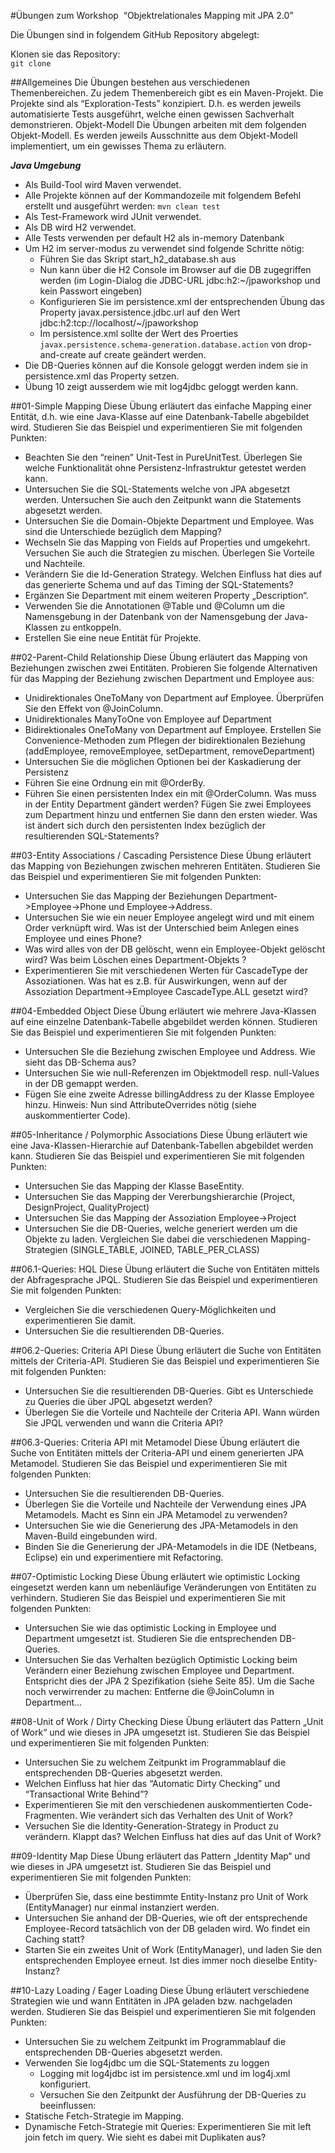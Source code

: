 #Übungen zum Workshop  “Objektrelationales Mapping mit JPA 2.0”

Die Übungen sind in folgendem GitHub Repository abgelegt:


Klonen sie das Repository:  
`git clone `


##Allgemeines
Die Übungen bestehen aus verschiedenen Themenbereichen. Zu jedem Themenbereich gibt es ein Maven-Projekt.
Die Projekte sind als “Exploration-Tests” konzipiert. D.h. es werden jeweils automatisierte Tests ausgeführt, welche einen gewissen Sachverhalt demonstrieren.
Objekt-Modell
Die Übungen arbeiten mit dem folgenden Objekt-Modell. Es werden jeweils Ausschnitte aus dem Objekt-Modell implementiert, um ein gewisses Thema zu erläutern.

***Java Umgebung***

- Als Build-Tool wird Maven verwendet.
- Alle Projekte können auf der Kommandozeile mit folgendem Befehl erstellt und ausgeführt werden: `mvn clean test`
- Als Test-Framework wird JUnit verwendet.
- Als DB wird H2 verwendet.
- Alle Tests verwenden per default H2 als in-memory Datenbank
- Um H2 im server-modus zu verwendet sind folgende Schritte nötig:
    - 	Führen Sie das Skript start_h2_database.sh aus
    - Nun kann über die H2 Console im Browser auf die DB zugegriffen werden (im Login-Dialog die JDBC-URL jdbc:h2:~/jpaworkshop und kein Passwort eingeben)
    - Konfigurieren Sie im persistence.xml der entsprechenden Übung das Property javax.persistence.jdbc.url auf den Wert jdbc:h2:tcp://localhost/~/jpaworkshop
    - Im persistence.xml sollte der Wert des Proerties `javax.persistence.schema-generation.database.action` von drop-and-create auf create geändert werden.
- Die DB-Queries können auf die Konsole geloggt werden indem sie in persistence.xml das Property <property name="hibernate.show_sql" value="true"/> setzen.
- Übung 10 zeigt ausserdem wie mit log4jdbc geloggt werden kann.

##01-Simple Mapping
Diese Übung erläutert das einfache Mapping einer Entität, d.h. wie eine Java-Klasse auf eine Datenbank-Tabelle abgebildet wird.
Studieren Sie das Beispiel und experimentieren Sie mit folgenden Punkten:

- Beachten Sie den “reinen” Unit-Test in PureUnitTest. Überlegen Sie welche Funktionalität ohne Persistenz-Infrastruktur getestet werden kann.
- Untersuchen Sie die SQL-Statements welche von JPA  abgesetzt werden. Untersuchen Sie auch den Zeitpunkt wann die Statements abgesetzt werden.
- Untersuchen Sie die Domain-Objekte Department und Employee. Was sind die Unterschiede bezüglich dem Mapping?
- Wechseln Sie das Mapping von Fields auf Properties und umgekehrt. Versuchen Sie auch die Strategien zu mischen. Überlegen Sie Vorteile und Nachteile.
- Verändern Sie die Id-Generation Strategy. Welchen Einfluss hat dies auf das generierte Schema und auf das Timing der SQL-Statements?
- Ergänzen Sie Department mit einem weiteren Property „Description“.
- Verwenden Sie die Annotationen @Table und @Column um die Namensgebung in der Datenbank von der Namensgebung der Java-Klassen zu entkoppeln.
- Erstellen Sie eine neue Entität für Projekte.

##02-Parent-Child Relationship
Diese Übung erläutert das Mapping von Beziehungen zwischen zwei Entitäten.
Probieren Sie folgende Alternativen für das Mapping der Beziehung zwischen Department und Employee aus:

- Unidirektionales OneToMany von Department auf Employee. Überprüfen Sie den Effekt von @JoinColumn.
- Unidirektionales ManyToOne von Employee auf  Department
- Bidirektionales OneToMany von Department auf Employee. Erstellen Sie Convenience-Methoden zum Pflegen der bidirektionalen Beziehung (addEmployee, removeEmployee, setDepartment, removeDepartment)
- Untersuchen Sie die möglichen Optionen bei der Kaskadierung der Persistenz
- Führen Sie eine Ordnung ein mit @OrderBy.  
- Führen Sie einen persistenten Index ein mit @OrderColumn. Was muss in der Entity Department gändert werden? Fügen Sie zwei Employees zum Department hinzu und entfernen Sie dann den ersten wieder. Was ist ändert sich durch den persistenten Index bezüglich der resultierenden SQL-Statements?


##03-Entity Associations / Cascading Persistence
Diese Übung erläutert das Mapping von Beziehungen zwischen mehreren Entitäten.
Studieren Sie das Beispiel und experimentieren Sie mit folgenden Punkten:

- Untersuchen Sie das Mapping der Beziehungen Department->Employee->Phone und Employee->Address.
- Untersuchen Sie wie ein neuer Employee angelegt wird und mit einem Order verknüpft wird. Was ist der Unterschied beim Anlegen eines Employee und eines Phone?
- Was wird alles von der DB gelöscht, wenn ein Employee-Objekt gelöscht wird? Was beim Löschen eines  Department-Objekts ?
- Experimentieren Sie mit verschiedenen Werten für CascadeType der Assoziationen. Was hat es z.B. für Auswirkungen, wenn auf der Assoziation Department->Employee CascadeType.ALL gesetzt wird?

##04-Embedded Object
Diese Übung erläutert wie mehrere Java-Klassen auf eine einzelne Datenbank-Tabelle abgebildet werden können.
Studieren Sie das Beispiel und experimentieren Sie mit folgenden Punkten:

- Untersuchen SIe die Beziehung zwischen Employee und Address. Wie sieht das DB-Schema aus?
- Untersuchen Sie wie null-Referenzen im Objektmodell resp. null-Values in der DB gemappt werden.
- Fügen Sie eine zweite Adresse billingAddress zu der Klasse Employee hinzu. Hinweis: Nun sind AttributeOverrides nötig (siehe auskommentierter Code).

##05-Inheritance / Polymorphic Associations
Diese Übung erläutert wie eine Java-Klassen-Hierarchie auf Datenbank-Tabellen abgebildet werden kann.
Studieren Sie das Beispiel und experimentieren Sie mit folgenden Punkten:

- Untersuchen Sie das Mapping der Klasse BaseEntity.
- Untersuchen Sie das Mapping der Vererbungshierarchie (Project, DesignProject, QualityProject)
- Untersuchen Sie das Mapping der Assoziation Employee->Project
- Untersuchen Sie die DB-Queries, welche  generiert werden um die Objekte zu laden. Vergleichen Sie dabei die verschiedenen Mapping-Strategien (SINGLE_TABLE, JOINED, TABLE_PER_CLASS)

##06.1-Queries: HQL
Diese Übung erläutert die Suche von Entitäten mittels der Abfragesprache JPQL.
Studieren Sie das Beispiel und experimentieren Sie mit folgenden Punkten:

- Vergleichen Sie die verschiedenen Query-Möglichkeiten und experimentieren Sie damit.
- Untersuchen Sie die resultierenden DB-Queries.

##06.2-Queries: Criteria API
Diese Übung erläutert die Suche von Entitäten mittels der Criteria-API.
Studieren Sie das Beispiel und experimentieren Sie mit folgenden Punkten:

- Untersuchen Sie die resultierenden DB-Queries. Gibt es Unterschiede zu Queries die über JPQL abgesetzt werden?
- Überlegen Sie die Vorteile und Nachteile der Criteria API. Wann würden Sie JPQL verwenden und wann die Criteria API?

##06.3-Queries: Criteria API mit Metamodel
Diese Übung erläutert die Suche von Entitäten mittels der Criteria-API und einem generierten JPA Metamodel.
Studieren Sie das Beispiel und experimentieren Sie mit folgenden Punkten:

- Untersuchen Sie die resultierenden DB-Queries.
- Überlegen Sie die Vorteile und Nachteile der Verwendung eines JPA Metamodels. Macht es Sinn ein JPA Metamodel zu verwenden?
- Untersuchen Sie wie die Generierung des JPA-Metamodels in den Maven-Build eingebunden wird.
- Binden Sie die Generierung der JPA-Metamodels in die IDE (Netbeans, Eclipse) ein und experimentiere mit Refactoring. 

##07-Optimistic Locking
Diese Übung erläutert wie optimistic Locking eingesetzt werden kann um nebenläufige Veränderungen von Entitäten zu verhindern.
Studieren Sie das Beispiel und experimentieren Sie mit folgenden Punkten:

- Untersuchen Sie wie das optimistic Locking in Employee und Department umgesetzt ist. Studieren Sie die entsprechenden DB-Queries.
- Untersuchen Sie das Verhalten bezüglich Optimistic Locking beim Verändern einer Beziehung zwischen Employee und Department. Entspricht dies der JPA 2 Spezifikation (siehe Seite 85). Um die Sache noch verwirrender zu machen: Entferne die @JoinColumn in Department...

##08-Unit of Work / Dirty Checking
Diese Übung erläutert das Pattern „Unit of Work“ und wie dieses in JPA umgesetzt ist.
Studieren Sie das Beispiel und experimentieren Sie mit folgenden Punkten:

- Untersuchen Sie zu welchem Zeitpunkt im Programmablauf die entsprechenden DB-Queries abgesetzt werden.
- Welchen Einfluss hat hier das “Automatic Dirty Checking” und “Transactional Write Behind”?
- Experimentieren Sie mit den verschiedenen auskommentierten Code-Fragmenten. Wie verändert sich das Verhalten des Unit of Work?
- Versuchen Sie die Identity-Generation-Strategy in Product zu verändern. Klappt das? Welchen Einfluss hat dies auf das Unit of Work?

##09-Identity Map
Diese Übung erläutert das Pattern „Identity Map“ und wie dieses in JPA umgesetzt ist.
Studieren Sie das Beispiel und experimentieren Sie mit folgenden Punkten:

- Überprüfen Sie, dass eine bestimmte Entity-Instanz pro Unit of Work (EntityManager) nur einmal instanziert werden.
- Untersuchen Sie anhand der DB-Queries, wie oft der entsprechende Employee-Record tatsächlich von der DB geladen wird. Wo findet ein Caching statt?
- Starten Sie ein zweites Unit of Work (EntityManager), und laden Sie den entsprechenden Employee erneut. Ist dies immer noch dieselbe Entity-Instanz?

##10-Lazy Loading / Eager Loading
Diese Übung erläutert verschiedene Strategien wie und wann Entitäten in JPA geladen bzw. nachgeladen werden.
Studieren Sie das Beispiel und experimentieren Sie mit folgenden Punkten:

- Untersuchen Sie zu welchem Zeitpunkt im Programmablauf die entsprechenden DB-Queries abgesetzt werden.
- Verwenden Sie log4jdbc um die SQL-Statements zu loggen
    - Logging mit log4jdbc ist im persistence.xml und im log4j.xml konfiguriert.
    - Versuchen Sie den Zeitpunkt der Ausführung der DB-Queries zu beeinflussen:
- Statische Fetch-Strategie im Mapping.
- Dynamische Fetch-Strategie mit Queries: Experimentieren Sie mit left join fetch im query. Wie sieht es dabei mit Duplikaten aus?
